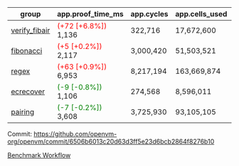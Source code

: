 | group | app.proof_time_ms | app.cycles | app.cells_used | leaf.proof_time_ms | leaf.cycles | leaf.cells_used |
| -- | -- | -- | -- | -- | -- | -- |
| [verify_fibair](https://github.com/openvm-org/openvm/blob/benchmark-results/benchmarks-pr/1922/verify_fibair-6506b6013c20d63d3ff5e23d6bcb2864f8276b10.md) |<span style='color: red'>(+72 [+6.8%])</span> 1,136 |  322,716 |  17,672,600 |- | - | - |
| [fibonacci](https://github.com/openvm-org/openvm/blob/benchmark-results/benchmarks-pr/1922/fibonacci-6506b6013c20d63d3ff5e23d6bcb2864f8276b10.md) |<span style='color: red'>(+5 [+0.2%])</span> 2,117 |  3,000,420 |  51,503,521 |- | - | - |
| [regex](https://github.com/openvm-org/openvm/blob/benchmark-results/benchmarks-pr/1922/regex-6506b6013c20d63d3ff5e23d6bcb2864f8276b10.md) |<span style='color: red'>(+63 [+0.9%])</span> 6,953 |  8,217,194 |  163,669,874 |- | - | - |
| [ecrecover](https://github.com/openvm-org/openvm/blob/benchmark-results/benchmarks-pr/1922/ecrecover-6506b6013c20d63d3ff5e23d6bcb2864f8276b10.md) |<span style='color: green'>(-9 [-0.8%])</span> 1,106 |  274,568 |  8,596,011 |- | - | - |
| [pairing](https://github.com/openvm-org/openvm/blob/benchmark-results/benchmarks-pr/1922/pairing-6506b6013c20d63d3ff5e23d6bcb2864f8276b10.md) |<span style='color: green'>(-7 [-0.2%])</span> 3,608 |  3,725,930 |  93,105,105 |- | - | - |


Commit: https://github.com/openvm-org/openvm/commit/6506b6013c20d63d3ff5e23d6bcb2864f8276b10

[Benchmark Workflow](https://github.com/openvm-org/openvm/actions/runs/16679908611)
